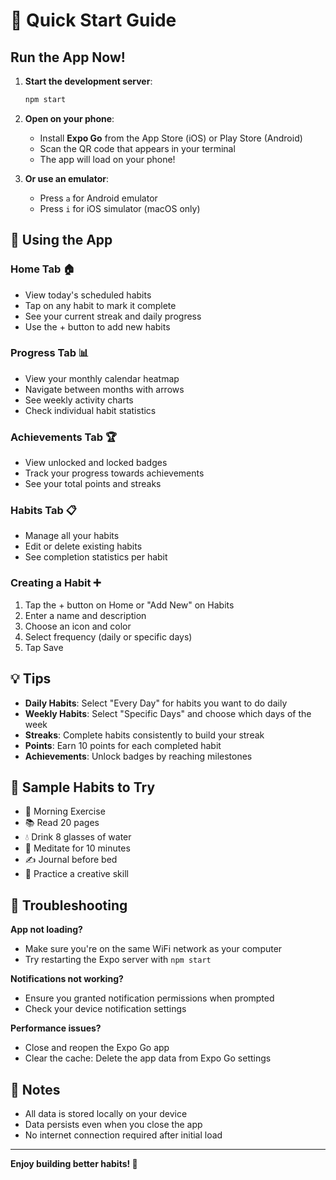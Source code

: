 # 🚀 Quick Start Guide

## Run the App Now!

1. **Start the development server**:
   ```bash
   npm start
   ```

2. **Open on your phone**:
   - Install **Expo Go** from the App Store (iOS) or Play Store (Android)
   - Scan the QR code that appears in your terminal
   - The app will load on your phone!

3. **Or use an emulator**:
   - Press `a` for Android emulator
   - Press `i` for iOS simulator (macOS only)

## 📱 Using the App

### Home Tab 🏠
- View today's scheduled habits
- Tap on any habit to mark it complete
- See your current streak and daily progress
- Use the + button to add new habits

### Progress Tab 📊
- View your monthly calendar heatmap
- Navigate between months with arrows
- See weekly activity charts
- Check individual habit statistics

### Achievements Tab 🏆
- View unlocked and locked badges
- Track your progress towards achievements
- See your total points and streaks

### Habits Tab 📋
- Manage all your habits
- Edit or delete existing habits
- See completion statistics per habit

### Creating a Habit ➕
1. Tap the + button on Home or "Add New" on Habits
2. Enter a name and description
3. Choose an icon and color
4. Select frequency (daily or specific days)
5. Tap Save

## 💡 Tips

- **Daily Habits**: Select "Every Day" for habits you want to do daily
- **Weekly Habits**: Select "Specific Days" and choose which days of the week
- **Streaks**: Complete habits consistently to build your streak
- **Points**: Earn 10 points for each completed habit
- **Achievements**: Unlock badges by reaching milestones

## 🎯 Sample Habits to Try

- 🏃 Morning Exercise
- 📚 Read 20 pages
- 💧 Drink 8 glasses of water
- 🧘 Meditate for 10 minutes
- ✍️ Journal before bed
- 🎨 Practice a creative skill

## 🐛 Troubleshooting

**App not loading?**
- Make sure you're on the same WiFi network as your computer
- Try restarting the Expo server with `npm start`

**Notifications not working?**
- Ensure you granted notification permissions when prompted
- Check your device notification settings

**Performance issues?**
- Close and reopen the Expo Go app
- Clear the cache: Delete the app data from Expo Go settings

## 📝 Notes

- All data is stored locally on your device
- Data persists even when you close the app
- No internet connection required after initial load

---

**Enjoy building better habits! 🌟**
